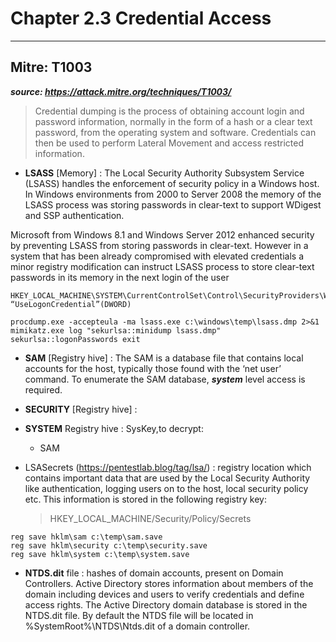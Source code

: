 # Chapter 2.3 Credential Access
----
Mitre: T1003 
--
***source: https://attack.mitre.org/techniques/T1003/***

>Credential dumping is the process of obtaining account login and password information, normally in the form of a hash or a clear text password, from the operating system and software. Credentials can then be used to perform Lateral Movement and access restricted information.

- **LSASS** [Memory] : The Local Security Authority Subsystem Service (LSASS) handles the enforcement of security policy in a Windows host. In Windows environments from 2000 to Server 2008 the memory of the LSASS process was storing passwords in clear-text to support WDigest and SSP authentication. 

Microsoft from Windows 8.1 and Windows Server 2012 enhanced security by preventing LSASS from storing passwords in clear-text. However in a system that has been already compromised with elevated credentials a minor registry modification can instruct LSASS process to store clear-text passwords in its memory in the next login of the user

```code
HKEY_LOCAL_MACHINE\SYSTEM\CurrentControlSet\Control\SecurityProviders\WDigest “UseLogonCredential”(DWORD)
```


```code
procdump.exe -accepteula -ma lsass.exe c:\windows\temp\lsass.dmp 2>&1
mimikatz.exe log "sekurlsa::minidump lsass.dmp" sekurlsa::logonPasswords exit
```

- **SAM** [Registry hive] : The SAM is a database file that contains local accounts for the host, typically those found with the ‘net user’ command. To enumerate the SAM database, ***system*** level access is required. 

- **SECURITY** [Registry hive] : 
  
- **SYSTEM** Registry hive : SysKey,to decrypt:
    -  SAM
  
- LSASecrets (https://pentestlab.blog/tag/lsa/) : registry location which contains important data that are used by the Local Security Authority like authentication, logging users on to the host, local security policy etc. This information is stored in the following registry key:
  > HKEY_LOCAL_MACHINE/Security/Policy/Secrets

```code
reg save hklm\sam c:\temp\sam.save
reg save hklm\security c:\temp\security.save
reg save hklm\system c:\temp\system.save
```

- **NTDS.dit** file : hashes of domain accounts, present on Domain Controllers. Active Directory stores information about members of the domain including devices and users to verify credentials and define access rights. The Active Directory domain database is stored in the NTDS.dit file. By default the NTDS file will be located in %SystemRoot%\NTDS\Ntds.dit of a domain controller.